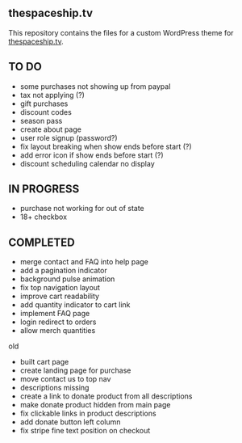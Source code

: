## thespaceship.tv
This repository contains the files for a custom WordPress theme for [thespaceship.tv](https://thespaceship.tv).

## TO DO

- some purchases not showing up from paypal
- tax not applying (?)
- gift purchases
- discount codes
- season pass
- create about page
- user role signup (password?)
- fix layout breaking when show ends before start (?)
- add error icon if show ends before start (?)
- discount scheduling calendar no display

## IN PROGRESS

- purchase not working for out of state
- 18+ checkbox

## COMPLETED

- merge contact and FAQ into help page
- add a pagination indicator
- background pulse animation
- fix top navigation layout
- improve cart readability
- add quantity indicator to cart link
- implement FAQ page
- login redirect to orders
- allow merch quantities 

old
- built cart page
- create landing page for purchase
- move contact us to top nav
- descriptions missing
- create a link to donate product from all descriptions
- make donate product hidden from main page
- fix clickable links in product descriptions
- add donate button left column
- fix stripe fine text position on checkout
